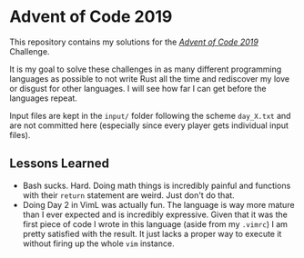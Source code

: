 # Advent of Code 2019

This repository contains my solutions for the [_Advent of Code 2019_](https://adventofcode.com/2019) Challenge.

It is my goal to solve these challenges in as many different programming languages as possible to not write Rust all the time and rediscover my love or disgust for other languages. I will see how far I can get before the languages repeat.

Input files are kept in the `input/` folder following the scheme `day_X.txt` and are not committed here (especially since every player gets individual input files).

## Lessons Learned

- Bash sucks. Hard. Doing math things is incredibly painful and functions with their `return` statement are weird. Just don't do that.
- Doing Day 2 in VimL was actually fun. The language is way more mature than I ever expected and is incredibly expressive. Given that it was the first piece of code I wrote in this language (aside from my `.vimrc`) I am pretty satisfied with the result. It just lacks a proper way to execute it without firing up the whole `vim` instance.
